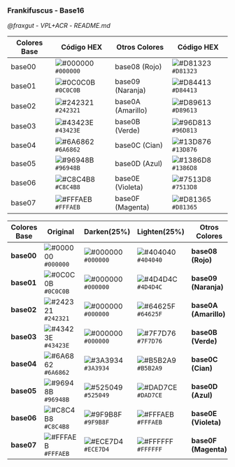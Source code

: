 ### Frankifuscus - Base16
*@fraxgut* - *VPL+ACR* - *README.md*

| Colores Base | Código HEX | Otros Colores | Código HEX |
|-------------|------------|---------------|------------|
| base00      | ![#000000](https://placehold.co/15x15/000000/000000.png) `#000000`  | base08 (Rojo) | ![#D81323](https://placehold.co/15x15/D81323/D81323.png) `#D81323`  |
| base01      | ![#0C0C0B](https://placehold.co/15x15/0C0C0B/0C0C0B.png) `#0C0C0B`  | base09 (Naranja) | ![#D84413](https://placehold.co/15x15/D84413/D84413.png) `#D84413`  |
| base02      | ![#242321](https://placehold.co/15x15/242321/242321.png) `#242321`  | base0A (Amarillo) | ![#D89613](https://placehold.co/15x15/D89613/D89613.png) `#D89613`  |
| base03      | ![#43423E](https://placehold.co/15x15/43423E/43423E.png) `#43423E`  | base0B (Verde) | ![#96D813](https://placehold.co/15x15/96D813/96D813.png) `#96D813`  |
| base04      | ![#6A6862](https://placehold.co/15x15/6A6862/6A6862.png) `#6A6862`  | base0C (Cian) | ![#13D876](https://placehold.co/15x15/13D876/13D876.png) `#13D876`  |
| base05      | ![#96948B](https://placehold.co/15x15/96948B/96948B.png) `#96948B`  | base0D (Azul) | ![#1386D8](https://placehold.co/15x15/1386D8/1386D8.png) `#1386D8`  |
| base06      | ![#C8C4B8](https://placehold.co/15x15/C8C4B8/C8C4B8.png) `#C8C4B8`  | base0E (Violeta) | ![#7513D8](https://placehold.co/15x15/7513D8/7513D8.png) `#7513D8`  |
| base07      | ![#FFFAEB](https://placehold.co/15x15/FFFAEB/FFFAEB.png) `#FFFAEB`  | base0F (Magenta) | ![#D81365](https://placehold.co/15x15/D81365/D81365.png) `#D81365`  |

| Colores Base | Original                                                                                                  | Darken(25%)                                                                                               | Lighten(25%)                                                                                               | Otros Colores     | Original                                                                                                  | Darken(25%)                                                                                               | Lighten(25%)                                                                                               |
|-------------|-----------------------------------------------------------------------------------------------------------|-----------------------------------------------------------------------------------------------------------|------------------------------------------------------------------------------------------------------------|-------------------|-----------------------------------------------------------------------------------------------------------|-----------------------------------------------------------------------------------------------------------|-----------------------------------------------------------------------------------------------------------|
| **base00**  | ![#000000](https://placehold.co/15x15/000000/000000.png) `#000000`                                        | ![#000000](https://placehold.co/15x15/000000/000000.png) `#000000`                                        | ![#404040](https://placehold.co/15x15/404040/404040.png) `#404040`                                        | **base08 (Rojo)** | ![#D81323](https://placehold.co/15x15/D81323/D81323.png) `#D81323`                                        | ![#9C0E1C](https://placehold.co/15x15/9C0E1C/9C0E1C.png) `#9C0E1C`                                        | ![#F8A8B2](https://placehold.co/15x15/F8A8B2/F8A8B2.png) `#F8A8B2`                                        |
| **base01**  | ![#0C0C0B](https://placehold.co/15x15/0C0C0B/0C0C0B.png) `#0C0C0B`                                        | ![#000000](https://placehold.co/15x15/000000/000000.png) `#000000`                                        | ![#4D4D4C](https://placehold.co/15x15/4D4D4C/4D4D4C.png) `#4D4D4C`                                        | **base09 (Naranja)** | ![#D84413](https://placehold.co/15x15/D84413/D84413.png) `#D84413`                                        | ![#9C2E0D](https://placehold.co/15x15/9C2E0D/9C2E0D.png) `#9C2E0D`                                        | ![#F8B28A](https://placehold.co/15x15/F8B28A/F8B28A.png) `#F8B28A`                                        |
| **base02**  | ![#242321](https://placehold.co/15x15/242321/242321.png) `#242321`                                        | ![#000000](https://placehold.co/15x15/000000/000000.png) `#000000`                                        | ![#64625F](https://placehold.co/15x15/64625F/64625F.png) `#64625F`                                        | **base0A (Amarillo)** | ![#D89613](https://placehold.co/15x15/D89613/D89613.png) `#D89613`                                        | ![#9C660D](https://placehold.co/15x15/9C660D/9C660D.png) `#9C660D`                                        | ![#F8DA8A](https://placehold.co/15x15/F8DA8A/F8DA8A.png) `#F8DA8A`                                        |
| **base03**  | ![#43423E](https://placehold.co/15x15/43423E/43423E.png) `#43423E`                                        | ![#000000](https://placehold.co/15x15/000000/000000.png) `#000000`                                        | ![#7F7D76](https://placehold.co/15x15/7F7D76/7F7D76.png) `#7F7D76`                                        | **base0B (Verde)**   | ![#96D813](https://placehold.co/15x15/96D813/96D813.png) `#96D813`                                        | ![#669C0D](https://placehold.co/15x15/669C0D/669C0D.png) `#669C0D`                                        | ![#DAF88A](https://placehold.co/15x15/DAF88A/DAF88A.png) `#DAF88A`                                        |
| **base04**  | ![#6A6862](https://placehold.co/15x15/6A6862/6A6862.png) `#6A6862`                                        | ![#3A3934](https://placehold.co/15x15/3A3934/3A3934.png) `#3A3934`                                        | ![#B5B2A9](https://placehold.co/15x15/B5B2A9/B5B2A9.png) `#B5B2A9`                                        | **base0C (Cian)**    | ![#13D8A7](https://placehold.co/15x15/13D8A7/13D8A7.png) `#13D8A7`                                        | ![#0D9C78](https://placehold.co/15x15/0D9C78/0D9C78.png) `#0D9C78`                                        | ![#8AF8D2](https://placehold.co/15x15/8AF8D2/8AF8D2.png) `#8AF8D2`                                        |
| **base05**  | ![#96948B](https://placehold.co/15x15/96948B/96948B.png) `#96948B`                                        | ![#525049](https://placehold.co/15x15/525049/525049.png) `#525049`                                        | ![#DAD7CE](https://placehold.co/15x15/DAD7CE/DAD7CE.png) `#DAD7CE`                                        | **base0D (Azul)**    | ![#1386D8](https://placehold.co/15x15/1386D8/1386D8.png) `#1386D8`                                        | ![#0D599C](https://placehold.co/15x15/0D599C/0D599C.png) `#0D599C`                                        | ![#8AD2F8](https://placehold.co/15x15/8AD2F8/8AD2F8.png) `#8AD2F8`                                        |
| **base06**  | ![#C8C4B8](https://placehold.co/15x15/C8C4B8/C8C4B8.png) `#C8C4B8`                                        | ![#9F9B8F](https://placehold.co/15x15/9F9B8F/9F9B8F.png) `#9F9B8F`                                        | ![#FFFAEB](https://placehold.co/15x15/FFFAEB/FFFAEB.png) `#FFFAEB`                                        | **base0E (Violeta)** | ![#7513D8](https://placehold.co/15x15/7513D8/7513D8.png) `#7513D8`                                        | ![#4E0D9C](https://placehold.co/15x15/4E0D9C/4E0D9C.png) `#4E0D9C`                                        | ![#C28AF8](https://placehold.co/15x15/C28AF8/C28AF8.png) `#C28AF8`                                        |
| **base07**  | ![#FFFAEB](https://placehold.co/15x15/FFFAEB/FFFAEB.png) `#FFFAEB`                                        | ![#ECE7D4](https://placehold.co/15x15/ECE7D4/ECE7D4.png) `#ECE7D4`                                        | ![#FFFFFF](https://placehold.co/15x15/FFFFFF/FFFFFF.png) `#FFFFFF`                                        | **base0F (Magenta)** | ![#D81365](https://placehold.co/15x15/D81365/D81365.png) `#D81365`                                        | ![#9C0D47](https://placehold.co/15x15/9C0D47/9C0D47.png) `#9C0D47`                                        | ![#F88ABD](https://placehold.co/15x15/F88ABD/F88ABD.png) `#F88ABD`                                        |
